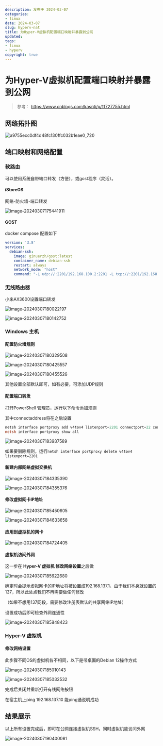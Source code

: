 ```yaml
---
description: 发布于 2024-03-07
categories:
- linux
date: 2024-03-07
slug: hyperv-nat
title: 为Hyper-V虚拟机配置端口映射并暴露到公网
updated: 
tags:
- linux
- hyperv
copyright: true
---
```


# 为Hyper-V虚拟机配置端口映射并暴露到公网

> 参考： https://www.cnblogs.com/kasnti/p/11727755.html

## 网络拓扑图

![a9755ecc0df4d48fc130ffc032b1eae0_720](https://media.opennet.top/i/2024/03/07/stf04t-0.png)

## 端口映射和网络配置

### 软路由

可以使用系统自带端口转发（方便），或gost程序（灵活）。

#### iStoreOS

网络-防火墙-端口转发

![image-20240307175441911](https://media.opennet.top/i/2024/03/07/sqx3a0-0.png)

#### GOST

docker compose 配置如下

```yaml
version: '3.8'
services:
  debian-ssh:
    image: ginuerzh/gost:latest
    container_name: debian-ssh
    restart: always
    network_mode: "host"
    command: "-L udp://:2201/192.168.100.2:2201 -L tcp://:2201/192.168.100.2:2201"
```

### 无线路由器

小米AX3600设置端口转发

![image-20240307180022197](https://media.opennet.top/i/2024/03/07/sudoge-0.png)

![image-20240307180142752](https://media.opennet.top/i/2024/03/07/sv3ceu-0.png)

### Windows 主机

#### 配置防火墙规则

![image-20240307180329508](https://media.opennet.top/i/2024/03/07/sw7dqx-0.png)

![image-20240307180425557](https://media.opennet.top/i/2024/03/07/sws1pz-0.png)

![image-20240307180455526](https://media.opennet.top/i/2024/03/07/swyc68-0.png)

其他设置全部默认即可，如有必要，可添加UDP规则

#### 配置端口转发

打开PowerShell 管理员，运行以下命令添加规则

其中connectaddress将在之后设置

```powershell
netsh interface portproxy add v4tov4 listenport=2201 connectport=22 connectaddress=192.168.137.10
netsh interface portproxy show all
```

![image-20240307183937589](https://media.opennet.top/i/2024/03/07/u5i2fp-0.png)

如果要删除规则，运行`netsh interface portproxy delete v4tov4 listenport=2201`

#### 新建内部网络虚拟交换机

![image-20240307184335390](https://media.opennet.top/i/2024/03/07/u7vbcr-0.png)

![image-20240307184355376](https://media.opennet.top/i/2024/03/07/u7zd0g-0.png)

#### 修改虚拟网卡IP地址

![image-20240307185450605](https://media.opennet.top/i/2024/03/07/ueidij-0.png)

![image-20240307184633658](https://media.opennet.top/i/2024/03/07/u9nbe6-0.png)

#### 应用到虚拟机的网卡

![image-20240307184724405](https://media.opennet.top/i/2024/03/07/ua6sg5-0.png)

#### 虚拟机访问外网

这一步在 **Hyper-V 虚拟机 修改网络设置**之后做

![image-20240307185622680](https://media.opennet.top/i/2024/03/07/ufjabk-0.png)

确定时会提示虚拟网卡的IP地址将被设置成192.168.137.1，由于我们本身就设置的137，所以此处点我们不再需要做任何修改

（如果不想用137网段，需要修改注册表默认的共享网络IP地址）

设置成功后即可检查外网连通性

![image-20240307185848423](https://media.opennet.top/i/2024/03/07/ugvq4e-0.png)

### Hyper-V 虚拟机

#### 修改网络设置

此步骤不同OS的虚拟机各不相同，以下是带桌面的Debian 12操作方式

![image-20240307185010143](https://media.opennet.top/i/2024/03/07/ubn7ft-0.png)

![image-20240307185032532](https://media.opennet.top/i/2024/03/07/uc0tn7-0.png)

完成后关闭并重新打开有线网络按钮

在宿主机上ping 192.168.137.10 能ping通说明成功

## 结果展示

以上所有设置完成后，即可在公网连接虚拟机SSH，同时虚拟机能访问外网

![image-20240307190400081](https://media.opennet.top/i/2024/03/07/ujx7so-0.png)
